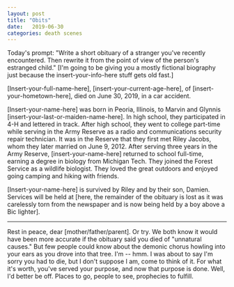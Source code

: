 ```yaml
---
layout: post
title: "Obits"
date:   2019-06-30
categories: death scenes
---
```

Today's prompt: "Write a short obituary of a stranger you've recently encountered. Then rewrite it from the point of view of the person's estranged child." [I'm going to be giving you a mostly fictional biography just because the insert-your-info-here stuff gets old fast.]

[Insert-your-full-name-here], [insert-your-current-age-here], of [insert-your-hometown-here], died on June 30, 2019, in a car accident.

[Insert-your-name-here] was born in Peoria, Illinois, to Marvin and Glynnis [insert-your-last-or-maiden-name-here]. In high school, they participated in 4-H and lettered in track. After high school, they went to college part-time while serving in the Army Reserve as a radio and communications security repair technician. It was in the Reserve that they first met Riley Jacobs, whom they later married on June 9, 2012. After serving three years in the Army Reserve, [insert-your-name-here] returned to school full-time, earning a degree in biology from Michigan Tech. They joined the Forest Service as a wildlife biologist. They loved the great outdoors and enjoyed going camping and hiking with friends.

[Insert-your-name-here] is survived by Riley and by their son, Damien. Services will be held at [here, the remainder of the obituary is lost as it was carelessly torn from the newspaper and is now being held by a boy above a Bic lighter].

---

Rest in peace, dear [mother/father/parent]. Or try. We both know it would have been more accurate if the obituary said you died of "unnatural causes." But few people could know about the demonic chorus howling into your ears as you drove into that tree. I'm -- hmm. I was about to say I'm sorry you had to die, but I don't suppose I am, come to think of it. For what it's worth, you've served your purpose, and now that purpose is done. Well, I'd better be off. Places to go, people to see, prophecies to fulfill.
